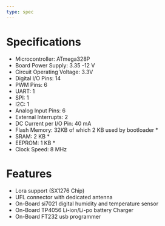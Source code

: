 ```yaml
---
type: spec
---
```


# Specifications

- Microcontroller: ATmega328P
- Board Power Supply: 3.35 -12 V
- Circuit Operating Voltage: 3.3V
- Digital I/O Pins: 14
- PWM Pins: 6
- UART: 1
- SPI: 1
- I2C: 1
- Analog Input Pins: 6
- External Interrupts: 2
- DC Current per I/O Pin: 40 mA
- Flash Memory: 32KB of which 2 KB used by bootloader *
- SRAM: 2 KB *
- EEPROM: 1 KB *
- Clock Speed: 8 MHz

# Features
- Lora support (SX1276 Chip)
- UFL connector with dedicated antenna
- On-Board si7021 digital humidity and temperature sensor
- On-Board TP4056 Li-ion/Li-po battery Charger
- On-Board FT232 usb programmer

